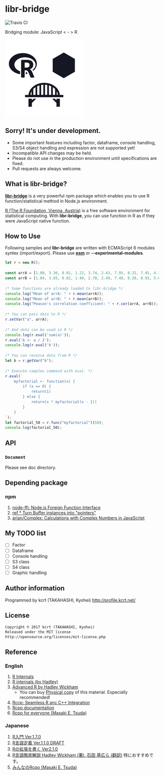 libr-bridge
========================================

![Travis CI](https://travis-ci.org/kcrt/libr-bridge.svg?branch=master)

Bridging module: JavaScript < - > R

![🄬🌉⬢](./logo.png)


Sorry! It's under development.
----------------------------------------
  * Some important features including factor, dataframe, console handling, S3/S4 object handling and expression are not supported yet!
  * Incompatible API changes may be held.
  * Please do not use in the production environment until specifications are fixed.
  * Pull requests are always welcome.

What is libr-bridge?
----------------------------------------

[**libr-bridge**](https://github.com/kcrt/libr-bridge) is a very powerful npm package which enables you to use R function/statistical method in Node.js environment.

[R (The R Foundation, Vienna, Austria)](https://www.r-project.org) is a free software environment for statistical computing. With **libr-bridge**, you can use function in R as if they were JavaScript native function.

How to Use
----------------------------------------

Following samples and **libr-bridge** are written with ECMAScript 6 modules syntex (import/export).
Please use [**esm**](https://github.com/standard-things/esm) or **--experimental-modules**.

```javascript
let r = new R();

const arrA = [1.00, 3.36, 8.01, 1.22, 3.74, 2.43, 7.95, 8.32, 7.45, 4.36];
const arrB = [1.04, 3.65, 6.82, 1.46, 2.70, 2.49, 7.48, 8.28, 8.93, 5.63];

/* Some functions are already loaded to libr-bridge */
console.log("Mean of arrA: " + r.mean(arrA));
console.log("Mean of arrB: " + r.mean(arrB));
console.log("Peason's correlation coefficient: " + r.cor(arrA, arrB));

/* You can pass data to R */
r.setVar("a", arrA);

/* And data can be used in R */
console.log(r.eval('sum(a)'));
r.eval('b <- a / 2');
console.log(r.eval('b'));

/* You can receive data from R */
let b = r.getVar("b");

/* Execute complex command with eval. */
r.eval(`
	myfactorial <- function(x) {
		if (x == 0) {
			return(1)
		} else {
			return(x * myfactorial(x - 1))
		}
	}
`);
let factorial_50 = r.func("myfactorial")(50);
console.log(factorial_50);
```

API
----------------------------------------
### `Document`
Please see doc directory.

Depending package
----------------------------------------
### npm
1. [node-ffi: Node.js Foreign Function Interface](https://github.com/node-ffi/node-ffi)
1. [ref * Turn Buffer instances into "pointers"](https://tootallnate.github.io/ref/)
1. [arian/Complex: Calculations with Complex Numbers in JavaScript](https://github.com/arian/Complex)

My TODO list
----------------------------------------

 - [ ] Factor
 - [ ] Dataframe
 - [ ] Console handling
 - [ ] S3 class
 - [ ] S4 class
 - [ ] Graphic handling

Author information
----------------------------------------
Programmed by kcrt (TAKAHASHI, Kyohei)
http://profile.kcrt.net/
	
License
----------------------------------------
	Copyright © 2017 kcrt (TAKAHASHI, Kyohei)
	Released under the MIT license
	http://opensource.org/licenses/mit-license.php

Reference
----------------------------------------
### English
1. [R Internals](https://cran.r-project.org/doc/manuals/r-release/R-ints.html)
1. [R internals (by Hadley)](https://github.com/hadley/r-internals)
1. [Advanced R by Hadley Wickham](http://adv-r.had.co.nz)
	- You can buy [Physical copy](https://www.amazon.com/dp/1466586966) of this material. Especially recommended!
1. [Rccp: Seamless R anc C++ Integration](https://github.com/RcppCore/Rcpp)
1. [Rcpp documentation](http://dirk.eddelbuettel.com/code/rcpp/html/index.html)
1. [Rcpp for everyone (Masaki E. Tsuda)](https://teuder.github.io/rcpp4everyone_en/)

### Japanese
1. [R入門 Ver.1.7.0](https://cran.r-project.org/doc/contrib/manuals-jp/R-intro-170.jp.pdf)
1. [R言語定義 Ver.1.1.0 DRAFT](https://cran.r-project.org/doc/contrib/manuals-jp/R-lang.jp.v110.pdf)
1. [Rの拡張を書く Ver2.1.0](https://cran.r-project.org/doc/contrib/manuals-jp/R-exts.jp.pdf)
1. [R言語徹底解説 Hadley Wickham (著), 石田 基広ら (翻訳)](http://amzn.to/2xhIZtg) 特におすすめです。
1. [みんなのRcpp (Masaki E. Tsuda)](https://teuder.github.io/rcpp4everyone_ja/)


